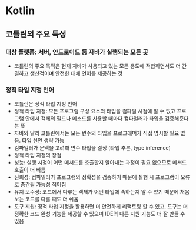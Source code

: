 # Kotlin
## 코틀린의 주요 특성
### 대상 플랫폼: 서버, 안드로이드 등 자바가 실행되는 모든 곳
- 코틀린의 주요 목적은 현재 자바가 사용되고 있는 모든 용도에 적합하면서도 더 간결하고 생산적이며 안전한 대체 언어를 제공하는 것

### 정적 타입 지정 언어
- 코틀린은 정적 타입 지정 언어
- 정적 타입 지정: 모든 프로그램 구성 요소의 타입을 컴파일 시점에 알 수 없고 프로그램 안에서 객체의 필드나 메소드를 사용할 때마다 컴파일러가 타입을 검증해준다는 뜻
- 자바와 달리 코틀린에서는 모든 변수의 타입을 프로그래머가 직접 명시할 필요 없음. 타입 선언 생략 가능
- 컴파일러가 문맥을 고려해 변수 타입을 결정 (타입 추론, type inference)
- 정적 타입 지정의 장점
 - 성능: 실행 시점이 어떤 메서드를 호출할지 알아내는 과정이 필요 없으므로 메서드 호출이 더 빠름
 - 신뢰성: 컴파일러가 프로그램의 정확성을 검증하기 때문에 실행 시 프로그램이 오류로 중간될 가능성 적어짐
 - 유지 보수성: 코드에서 다루는 객체가 어떤 타입에 속하는지 알 수 있기 때문에 처음 보는 코드를 다룰 때도 더 쉬움
 - 도구 지원: 정적 타입 지정을 활용하면 더 안전하게 리팩토링 할 수 있고, 도구는 더 정확한 코드 완성 기능을 제공할 수 있으며 IDE의 다른 지원 기능도 더 잘 만들 수 있음

